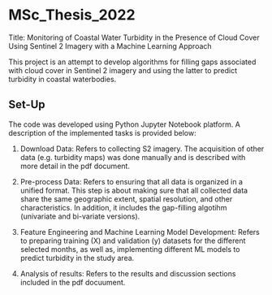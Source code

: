 # MSc_Thesis_2022
Title: Monitoring of Coastal Water Turbidity in the Presence of Cloud Cover Using Sentinel 2 Imagery with a Machine Learning Approach

This project is an attempt to develop algorithms for filling gaps associated with cloud cover in Sentinel 2 imagery and using the latter to predict turbidity in coastal waterbodies.

## Set-Up
The code was developed using Python Jupyter Notebook platform. A description of the implemented tasks is provided below:
1.	Download Data: Refers to collecting S2 imagery. The acquisition of other data (e.g. turbidity maps) was done manually and is described with more detail in the pdf document.
	
2.	Pre-process Data: Refers to ensuring that all data is organized in a unified format. This step is about making sure that all collected data share the same geographic extent, spatial resolution, and other characteristics. In addition, it includes the gap-filling algotihm (univariate and bi-variate versions).

3.	Feature Engineering and Machine Learning Model Development: Refers to preparing training (X) and validation (y) datasets for the different selected months, as well as, implementing different ML models to predict turbidity in the study area.

4.	Analysis of results: Refers to the results and discussion sections included in the pdf docuument.
